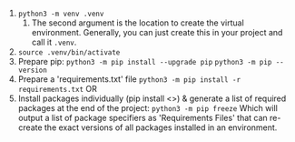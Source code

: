 1. `python3 -m venv .venv` 
	1. The second argument is the location to create the virtual environment. Generally, you can just create this in your project and call it `.venv`.
2. `source .venv/bin/activate`
3. Prepare pip: 
`python3 -m pip install --upgrade pip`
`python3 -m pip --version`
4. Prepare a 'requirements.txt' file 
`python3 -m pip install -r requirements.txt` 
OR 
5. Install packages individually (pip install <>) & generate a list of required packages at the end of the project:
`python3 -m pip freeze` 
Which will output a list of package specifiers as 'Requirements Files' that can re-create the exact versions of all packages installed in an environment.
